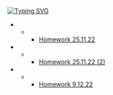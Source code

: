 [![Typing SVG](https://readme-typing-svg.herokuapp.com?font=Fira+Code&duration=1000&pause=1000&color=F70E3F&width=435&lines=DZ+Tasks-Java)](https://github.com/ArtemWo/Tasks-Java35m-Prof)
- - -  [Homework 25.11.22](https://github.com/ArtemWo/Tasks-Java35m-Prof/tree/master/HW_TasksJava25_11_22) 
- - - [Homework 25.11.22 (2)](https://github.com/ArtemWo/Tasks-Java35m-Prof/tree/master/HW_TasksJava25_11_22_2) 
- - - [Homework 9.12.22 ](https://github.com/ArtemWo/Tasks-Java35m-Prof/tree/master/HW_TasksJava9_12_22_MAP) 

